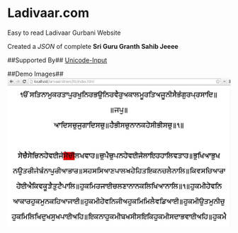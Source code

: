 Ladivaar.com
==============

Easy to read Ladivaar Gurbani Website

Created a *JSON* of complete **Sri Guru Granth Sahib Jeeee**

##Supported By##
[Unicode-Input](https://github.com/harpreetkhalsagtbit/Unicode-Input)

##Demo Images##
![Waheguru](/assets/larivarpadchedhighlighter.JPG?raw=true)

